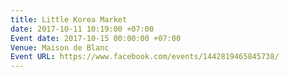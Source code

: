 ```yaml
---
title: Little Korea Market
date: 2017-10-11 10:19:00 +07:00
Event date: 2017-10-15 00:00:00 +07:00
Venue: Maison de Blanc
Event URL: https://www.facebook.com/events/1442819465845738/
---
```


